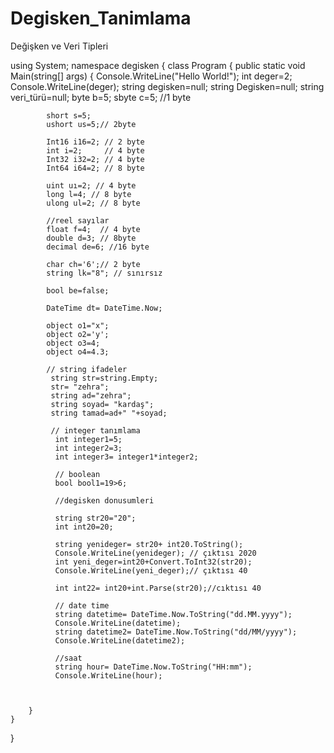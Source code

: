 # Degisken_Tanimlama
Değişken ve Veri Tipleri 

using System;
namespace degisken
{
    class Program
    {
        public static void Main(string[] args)
        {
            Console.WriteLine("Hello World!");
            int deger=2;
            Console.WriteLine(deger);
            string degisken=null;
            string Degisken=null;
            string veri_türü=null;
            byte b=5;
            sbyte c=5; //1 byte

            short s=5;
            ushort us=5;// 2byte

            Int16 i16=2; // 2 byte
            int i=2;     // 4 byte
            Int32 i32=2; // 4 byte
            Int64 i64=2; // 8 byte

            uint uı=2; // 4 byte
            long l=4; // 8 byte
            ulong ul=2; // 8 byte

            //reel sayılar 
            float f=4;  // 4 byte 
            double d=3; // 8byte
            decimal de=6; //16 byte

            char ch='6';// 2 byte
            string lk="8"; // sınırsız

            bool be=false;

            DateTime dt= DateTime.Now;

            object o1="x";
            object o2='y';
            object o3=4;
            object o4=4.3;

            // string ifadeler
             string str=string.Empty;
             str= "zehra";
             string ad="zehra";
             string soyad= "kardaş";
             string tamad=ad+" "+soyad;

             // integer tanımlama
              int integer1=5;
              int integer2=3;
              int integer3= integer1*integer2;

              // boolean 
              bool bool1=19>6;

              //degisken donusumleri

              string str20="20";
              int int20=20;

              string yenideger= str20+ int20.ToString();
              Console.WriteLine(yenideger); // çıktısı 2020
              int yeni_deger=int20+Convert.ToInt32(str20);
              Console.WriteLine(yeni_deger);// çıktısı 40

              int int22= int20+int.Parse(str20);//cıktısı 40

              // date time
              string datetime= DateTime.Now.ToString("dd.MM.yyyy");
              Console.WriteLine(datetime);
              string datetime2= DateTime.Now.ToString("dd/MM/yyyy");
              Console.WriteLine(datetime2);

              //saat
              string hour= DateTime.Now.ToString("HH:mm");
              Console.WriteLine(hour);



        }
    }
}

